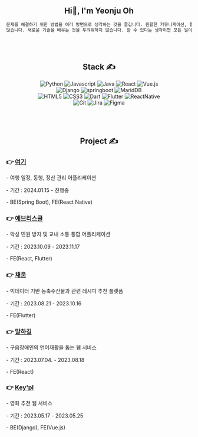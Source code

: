 <div align="center">
<h2><b>Hi👋, I'm Yeonju Oh</b></h2>

```html
문제를 해결하기 위한 방법을 여러 방면으로 생각하는 것을 즐깁니다. 원활한 커뮤니케이션, 협업을 통한 성장에 관심이
많습니다. 새로운 기술을 배우는 것을 두려워하지 않습니다. 할 수 있다는 생각이면 모든 일이 가능하다! 긍정의 힘을 믿습니다.
```

<br/>
<br/>

## **Stack ✍**

<img alt="Python" src="https://img.shields.io/badge/Python-3776AB?&style=for-the-badge&logo=Python&logoColor=white"/>
<img alt="Javascript" src="https://img.shields.io/badge/javascript-F7DF1E?&style=for-the-badge&logo=javascript&logoColor=white"/>
<img alt="Java" src="https://img.shields.io/badge/Java-3766AB?&style=for-the-badge&logo=Java&logoColor=white"/>
<img alt="React" src="https://img.shields.io/badge/react-61DAFB?&style=for-the-badge&logo=react&logoColor=white"/>
<img alt="Vue.js" src="https://img.shields.io/badge/vue.js-4FC08D?&style=for-the-badge&logo=vuedotjs&logoColor=white"/>
<br/>
<img alt="Django" src="https://img.shields.io/badge/django-092E20?&style=for-the-badge&logo=django&logoColor=white"/>
<img alt="springboot" src="https://img.shields.io/badge/springboot-6DB33F?&style=for-the-badge&logo=springboot&logoColor=white"/>
<img alt="MaridDB" src="https://img.shields.io/badge/MaridDB-003545?&style=for-the-badge&logo=MaridDB&logoColor=white"/>
<br/>
<img alt="HTML5" src="https://img.shields.io/badge/html5-E34F26?&style=for-the-badge&logo=html5&logoColor=white"/>
<img alt="CSS3" src="https://img.shields.io/badge/css3-1572B6?&style=for-the-badge&logo=css3&logoColor=white"/>
<img alt="Dart" src="https://img.shields.io/badge/dart-0175C2?&style=for-the-badge&logo=dart&logoColor=white"/>
<img alt="Flutter" src="https://img.shields.io/badge/flutter-02569B?&style=for-the-badge&logo=flutter&logoColor=white"/>
<img alt="ReactNative" src="https://img.shields.io/badge/ReactNative-61DAFB?&style=for-the-badge&logo=ReactNative&logoColor=white"/>
<br/>
<img alt="Git" src="https://img.shields.io/badge/git-F05032?&style=for-the-badge&logo=git&logoColor=white"/>
<img alt="Jira" src="https://img.shields.io/badge/jira-0052CC?&style=for-the-badge&logo=jira&logoColor=white"/>
<img alt="Figma" src="https://img.shields.io/badge/figma-F24E1E?&style=for-the-badge&logo=figma&logoColor=white"/>

<br/>
<br/>

<br/>
<br/>

## **Project ✍**

</div>

### 👉 [여기](https://github.com/yeo-gi)

\- 여행 일정, 동행, 정산 관리 어플리케이션

\- 기간 : 2024.01.15 - 진행중

\- BE(Spring Boot), FE(React Native)
<br/>

### 👉 [에브리스쿨](https://github.com/OH-Yeonju/everyschool)

\- 악성 민원 방지 및 교내 소통 통합 어플리케이션

\- 기간 : 2023.10.09 - 2023.11.17

\- FE(React, Flutter)
<br/>

### 👉 [채움](https://github.com/ChaeumApp/Chaeum)

\- 빅데이터 기반 농축수산물과 관련 레시피 추천 플랫폼

\- 기간 : 2023.08.21 - 2023.10.16

\- FE(Flutter)
<br/>

### 👉 [말하길](https://github.com/Speaking-Path)

\- 구음장애인의 언어재활을 돕는 웹 서비스

\- 기간 : 2023.07.04. - 2023.08.18

\- FE(React)
<br/>

### 👉 [Key'pl](https://github.com/OH-Yeonju/WebProject)

\- 영화 추천 웹 서비스

\- 기간 : 2023.05.17 - 2023.05.25

\- BE(Django), FE(Vue.js)
<br/>
